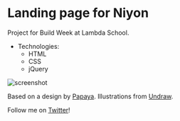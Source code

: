# Landing page for Niyon
Project for Build Week at Lambda School.

* Technologies:
  - HTML
  - CSS
  - jQuery

![screenshot](https://i.imgur.com/SiUL2YO.png "Screenshot")

Based on a design by [Papaya](https://www.eatapapaya.com/). Illustrations from [Undraw](https://undraw.co).

Follow me on [Twitter](https://www.twitter.com/daquinons)!
